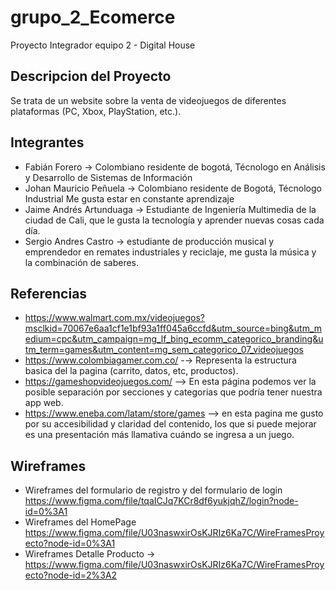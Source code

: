 # grupo_2_Ecomerce
Proyecto Integrador equipo 2 - Digital House
## Descripcion del Proyecto

Se trata de un website sobre la venta de videojuegos de diferentes plataformas (PC, Xbox, PlayStation, etc.).

## Integrantes
- Fabián Forero -> Colombiano residente de bogotá, Técnologo en Análisis y Desarrollo de Sistemas de Información
- Johan Mauricio Peñuela -> Colombiano residente de Bogotá, Técnologo Industrial Me gusta estar en constante aprendizaje
- Jaime Andrés Artunduaga -> Estudiante de Ingeniería Multimedia de la ciudad de Cali, que le gusta la tecnología y aprender nuevas cosas cada día.  
- Sergio Andres Castro -> estudiante de producción musical y emprendedor en remates industriales y reciclaje, me gusta la música y la combinación de saberes.
## Referencias

- https://www.walmart.com.mx/videojuegos?msclkid=70067e6aa1cf1e1bf93a1ff045a6ccfd&utm_source=bing&utm_medium=cpc&utm_campaign=mg_lf_bing_ecomm_categorico_branding&utm_term=games&utm_content=mg_sem_categorico_07_videojuegos
- https://www.colombiagamer.com.co/ -→ Representa la estructura basica del la pagina (carrito, datos, etc, productos).
- https://gameshopvideojuegos.com/ --> En esta página podemos ver la posible separación por secciones y categorias que podría tener nuestra app web. 
- https://www.eneba.com/latam/store/games --> en esta pagina me gusto por su accesibilidad y claridad del contenido, los que si puede mejorar es una presentación más llamativa cuándo se ingresa a un juego.  

## Wireframes

- Wireframes del formulario de registro y del formulario de login https://www.figma.com/file/tqaICJq7KCr8df6yukjqhZ/login?node-id=0%3A1
- Wireframes del HomePage https://www.figma.com/file/U03naswxirOsKJRIz6Ka7C/WireFramesProyecto?node-id=0%3A1
- Wireframes Detalle Producto -> https://www.figma.com/file/U03naswxirOsKJRIz6Ka7C/WireFramesProyecto?node-id=2%3A2
